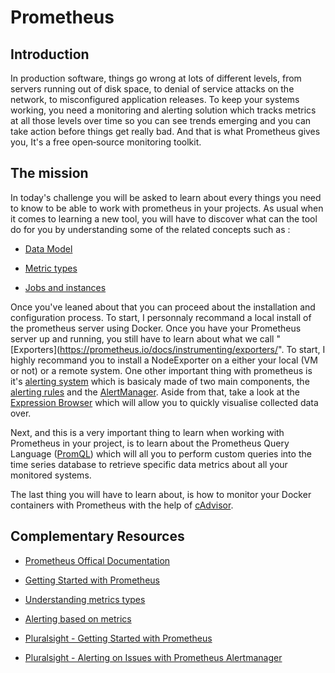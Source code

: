 # Prometheus

## Introduction

In production software, things go wrong at lots of different levels, from servers running out of disk space, to denial of service attacks on the network, to misconfigured application releases. To keep your systems working, you need a monitoring and alerting solution which tracks metrics at all those levels over time so you can see trends emerging and you can take action before things get really bad. And that is what Prometheus gives you, It's a free open‑source monitoring toolkit.

## The mission

In today's challenge you will be asked to learn about every things you need to know to be able to work with prometheus in your projects. As usual when it comes to learning a new tool, you will have to discover what can the tool do for you by understanding some of the related concepts such as :

- [Data Model](https://prometheus.io/docs/concepts/data_model/)

- [Metric types](<https://prometheus.io/docs/concepts/metric_types/>)

- [Jobs and instances](https://prometheus.io/docs/concepts/jobs_instances/)

Once you've leaned about that you can proceed about the installation and configuration process. To start, I personnaly recommand a local install of the prometheus server using Docker. Once you have your Prometheus server up and running, you still have to learn about what we call "[Exporters](<https://prometheus.io/docs/instrumenting/exporters/>". To start, I highly recommand you to install a NodeExporter on a either your local (VM or not) or a remote system. One other important thing with prometheus is it's [alerting system](https://prometheus.io/docs/alerting/latest/overview/) which is basicaly made of two main components, the [alerting rules](https://prometheus.io/docs/prometheus/latest/configuration/alerting_rules/) and the [AlertManager](https://prometheus.io/docs/alerting/latest/alertmanager/). Aside from that, take a look at the [Expression Browser](https://prometheus.io/docs/visualization/browser/) which will allow you to quickly visualise collected data over.

Next, and this is a very important thing to learn when working with Prometheus in your project, is to learn about the Prometheus Query Language ([PromQL](https://prometheus.io/docs/prometheus/latest/querying/basics/)) which will all you to perform custom queries into the time series database to retrieve specific data metrics about all your monitored systems.

The last thing you will have to learn about, is how to monitor your Docker containers with Prometheus with the help of [cAdvisor](https://prometheus.io/docs/guides/cadvisor/).

## Complementary Resources

- [Prometheus Offical Documentation](https://prometheus.io/docs/introduction/overview/)

- [Getting Started with Prometheus](https://prometheus.io/docs/tutorials/getting_started/)
  
- [Understanding metrics types](https://prometheus.io/docs/tutorials/understanding_metric_types/)

- [Alerting based on metrics](https://prometheus.io/docs/tutorials/alerting_based_on_metrics/)

- [Pluralsight - Getting Started with Prometheus](https://app.pluralsight.com/library/courses/getting-started-prometheus/table-of-contents)

- [Pluralsight - Alerting on Issues with Prometheus Alertmanager](https://app.pluralsight.com/library/courses/alerting-issues-prometheus-alertmanager/table-of-contents)

